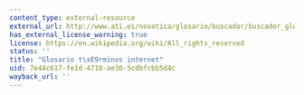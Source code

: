 ```yaml
---
content_type: external-resource
external_url: http://www.ati.es/novatica/glosario/buscador/buscador_gloint.html
has_external_license_warning: true
license: https://en.wikipedia.org/wiki/All_rights_reserved
status: ''
title: "Glosario t\xE9rminos internet"
uid: 7e44c617-fe1d-4718-ae30-5cdbfcbb5d4c
wayback_url: ''
---
```

